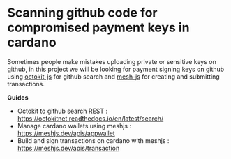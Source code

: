 # Scanning github code for compromised payment keys in cardano

Sometimes people make mistakes uploading private or sensitive keys on github, in this project we will be looking for payment signing keys on github using [octokit-js](https://www.npmjs.com/package/@octokit/core#rest-api-example) for github search and [mesh-js](https://meshjs.dev/) for creating and submitting transactions.

**Guides**

- Octokit to github search REST : https://octokitnet.readthedocs.io/en/latest/search/
- Manage cardano wallets using meshjs : https://meshjs.dev/apis/appwallet
- Build and sign transactions on cardano with meshjs : https://meshjs.dev/apis/transaction
